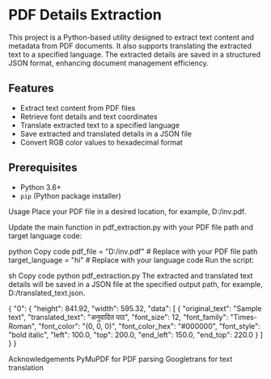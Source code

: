 # PDF Details Extraction

This project is a Python-based utility designed to extract text content and metadata from PDF documents. 
It also supports translating the extracted text to a specified language. The extracted details are saved in a structured JSON format, enhancing document management efficiency.

## Features

- Extract text content from PDF files
- Retrieve font details and text coordinates
- Translate extracted text to a specified language
- Save extracted and translated details in a JSON file
- Convert RGB color values to hexadecimal format

## Prerequisites

- Python 3.6+
- `pip` (Python package installer)

Usage
Place your PDF file in a desired location, for example, D:/inv.pdf.

Update the main function in pdf_extraction.py with your PDF file path and target language code:

python
Copy code
pdf_file = "D:/inv.pdf"  # Replace with your PDF file path
target_language = "hi"  # Replace with your language code
Run the script:

sh
Copy code
python pdf_extraction.py
The extracted and translated text details will be saved in a JSON file at the specified output path, for example, D:/translated_text.json.

{
    "0": {
        "height": 841.92,
        "width": 595.32,
        "data": [
            {
                "original_text": "Sample text",
                "translated_text": "अनुवादित पाठ",
                "font_size": 12,
                "font_family": "Times-Roman",
                "font_color": "(0, 0, 0)",
                "font_color_hex": "#000000",
                "font_style": "bold italic",
                "left": 100.0,
                "top": 200.0,
                "end_left": 150.0,
                "end_top": 220.0
            }
        ]
    }
}


Acknowledgements
PyMuPDF for PDF parsing
Googletrans for text translation
